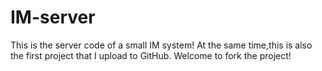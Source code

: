 IM-server
=========
This is the server code of a small IM system!
At the same time,this is also the first project that I upload to GitHub.
Welcome to fork the project!
